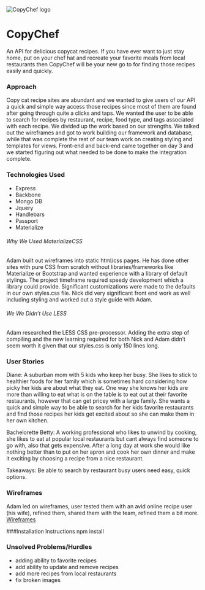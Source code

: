 ![CopyChef logo](http://i.imgur.com/S5DTUJ7.png)
# CopyChef

An API for delicious copycat recipes. If you have ever want to just stay home, put on your chef hat and recreate your favorite meals from local restaurants then CopyChef will be your new go to for finding those recipes easily and quickly. 

### Approach
Copy cat recipe sites are abundant and we wanted to give users of our API a quick and simple way access those recipes since most of them are found after going through quite a clicks and taps. We wanted the user to be able to search for recipes by restaurant, recipe, food type, and tags associated with each recipe. We divided up the work based on our strengths. We talked out the wireframes and got to work building our framework and database, while that was complete the rest of our team work on creating styling and templates for views. 
Front-end and back-end came together on day 3 and we started figuring out what needed to be done to make the integration complete. 


### Technologies Used
 
* Express
* Backbone
* Mongo DB
* Jquery
* Handlebars
* Passport
* Materialize


###### Why We Used MaterializeCSS
Adam built out wireframes into static html/css pages. He has done other sites with pure CSS from scratch without libraries/frameworks like Materialize or Bootstrap and wanted experience with a library of default stylings. The project timeframe required speedy development which a library could provide. Significant customizations were made to the defaults in our own styles.css file. Nick did very significant front end work as well including styling and worked out a style guide with Adam.

###### We We Didn’t Use LESS
Adam researched the LESS CSS pre-processor. Adding the extra step of compiling and the new learning required for both Nick and Adam didn’t seem worth it given that our styles.css is only 150 lines long.



### User Stories

Diane: A suburban mom with 5 kids who keep her busy. She likes to stick to healthier foods for her family which is sometimes hard considering how picky her kids are about what they eat. One way she knows her kids are more than willing to eat what is on the table is to eat out at their favorite restaurants, however that can get pricey with a large family. She wants a quick and simple way to be able to search for her kids favorite restaurants and find those recipes her kids get excited about so she can make them in her own kitchen.  

Bachelorette Betty: A working professional who likes to unwind by cooking, she likes to eat at popular local restaurants but cant always find someone to go with, also that gets expensive. After a long day at work she would like nothing better than to put on her apron and cook her own dinner and make it exciting by choosing a recipe from a nice restaurant. 

Takeaways: Be able to search by restaurant
busy users need easy, quick options.


### Wireframes
Adam led on wireframes, user tested them with an avid online recipe user (his wife), refined them, shared them with the team, refined them a bit more. 
[Wireframes](https://docs.google.com/presentation/d/1fSzfWq3RKGjR2-G6Ppeh-H-BKQaDVOdxd2FzOkStUCk/edit?usp=sharing)

###Installation Instructions 
npm install

### Unsolved Problems/Hurdles
- adding ability to favorite recipes
- add ability to update and remove recipes
- add more recipes from local restaurants
- fix broken images




